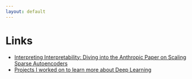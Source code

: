 ```yaml
---
layout: default
---
```


# Links
- [Interpreting Interpretability: Diving into the Anthropic Paper on Scaling Sparse Autoencoders](/posts/polysemanticity.html)
- [Projects I worked on to learn more about Deep Learning](/posts/previous_projects/projects.html)
